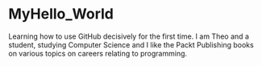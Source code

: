# MyHello_World
Learning how to use GitHub decisively for the first time.
I am Theo and a student, studying Computer Science and I like the Packt Publishing books on various topics on careers relating to programming. 


